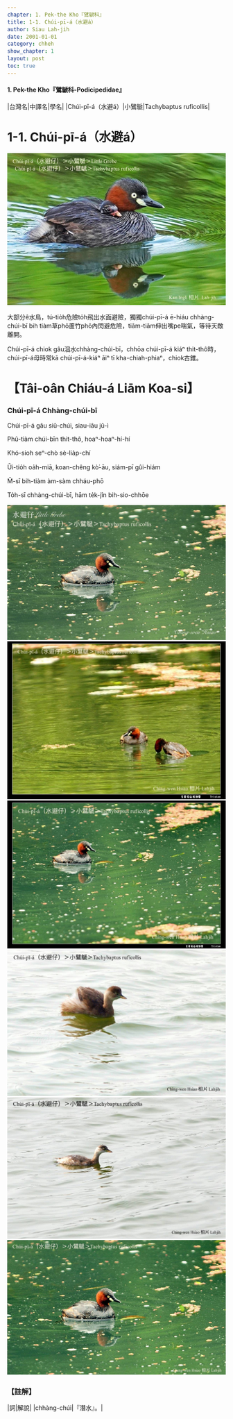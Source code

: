 ```yaml
---
chapter: 1. Pek-the Kho『鷿鷈科』
title: 1-1. Chúi-pī-á（水避á）
author: Siau Lah-jih
date: 2001-01-01
category: chheh
show_chapter: 1
layout: post
toc: true
---
```


#### 1. Pek-the Kho『鷿鷈科-Podicipedidae』

|台灣名|中譯名|學名|
|Chúi-pī-á（水避á）|小鷿鷈|Tachybaptus ruficollis|


# 1-1. Chúi-pī-á（水避á）


![](../too5/01/01-1-2.Chúi-pī-á.jpg)

大部分ê水鳥，tú-tio̍h危險to̍h飛出水面避險，獨獨chúi-pī-á ē-hiáu chhàng-chúi-bī bih tiàm草phō蘆竹phō內閃避危險，tiām-tiām伸出嘴pe喘氣，等待天敵離開。

Chúi-pī-á chiok gâu泅水chhàng-chúi-bī，chhōa chúi-pī-á kiáⁿ thit-thô時，chúi-pī-á母時常kā chúi-pī-á-kiáⁿ āiⁿ tī kha-chiah-phiaⁿ，chiok古錐。

# 【Tâi-oân Chiáu-á Liām Koa-si】

### **Chúi-pī-á Chhàng-chúi-bī**

Chúi-pī-á gâu siû-chúi, siau-iâu jû-ì

Phû-tiàm chúi-bīn thit-thô, 
hoaⁿ-hoaⁿ-hí-hí

Khó-sioh seⁿ-chò sè-lia̍p-chí

Ūi-tio̍h oa̍h-miā, koan-chêng kò͘-āu, siám-pī gûi-hiám

M̄-sī bih-tiàm àm-sàm chháu-phō

To̍h-sī chhàng-chúi-bī, hām te̍k-jîn bih-sio-chhōe

![](../too5/01/01-1-1.Chúi-pī-á.jpg)
![](../too5/01/01-1-3.Chúi-pī-á.jpg)
![](../too5/01/01-1-4.Chúi-pī-á.jpg)
![](../too5/01/01-1-5.Chúi-pī-á.jpg)
![](../too5/01/01-1-7.Chúi-pī-á.jpg)
![](../too5/01/01-1-6.Chúi-pī-á.jpg)


### 【註解】

|詞|解說|
|chhàng-chúi|『潛水』。|

